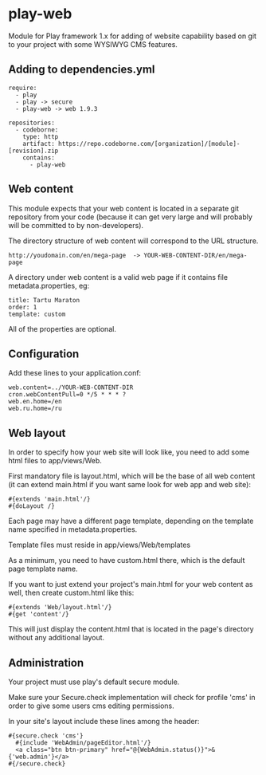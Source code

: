 play-web
========

Module for Play framework 1.x for adding of website capability based on git to your project with some WYSIWYG CMS features.

Adding to dependencies.yml
--------------------------

    require:
      - play
      - play -> secure
      - play-web -> web 1.9.3

    repositories:
      - codeborne:
        type: http
        artifact: https://repo.codeborne.com/[organization]/[module]-[revision].zip
        contains:
          - play-web

Web content
-----------

This module expects that your web content is located in a separate git repository from your code (because it can get very
large and will probably will be committed to by non-developers).

The directory structure of web content will correspond to the URL structure.

    http://youdomain.com/en/mega-page  -> YOUR-WEB-CONTENT-DIR/en/mega-page

A directory under web content is a valid web page if it contains file metadata.properties, eg:

    title: Tartu Maraton
    order: 1
    template: custom

All of the properties are optional.

Configuration
--------------

Add these lines to your application.conf:

    web.content=../YOUR-WEB-CONTENT-DIR
    cron.webContentPull=0 */5 * * * ?
    web.en.home=/en
    web.ru.home=/ru

Web layout
----------

In order to specify how your web site will look like, you need to add some html files to app/views/Web.

First mandatory file is layout.html, which will be the base of all web content (it can extend main.html if you want
same look for web app and web site):

    #{extends 'main.html'/}
    #{doLayout /}

Each page may have a different page template, depending on the template name specified in metadata.properties.

Template files must reside in app/views/Web/templates

As a minimum, you need to have custom.html there, which is the default page template name.

If you want to just extend your project's main.html for your web content as well, then create custom.html like this:

    #{extends 'Web/layout.html'/}
    #{get 'content'/}

This will just display the content.html that is located in the page's directory without any additional layout.

Administration
--------------

Your project must use play's default secure module.

Make sure your Secure.check implementation will check for profile 'cms' in order to give some users cms editing permissions.

In your site's layout include these lines among the header:

    #{secure.check 'cms'}
      #{include 'WebAdmin/pageEditor.html'/}
      <a class="btn btn-primary" href="@{WebAdmin.status()}">&{'web.admin'}</a>
    #{/secure.check}
